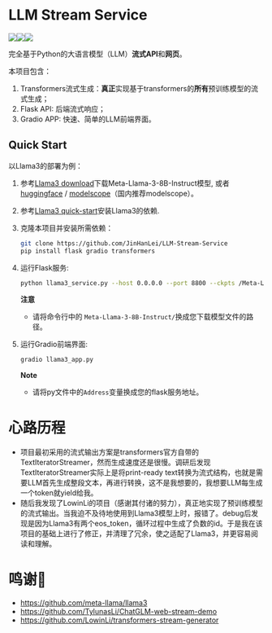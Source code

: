 # LLM Stream Service

![](https://img.shields.io/badge/license-MIT-blue)[![](https://img.shields.io/badge/Engilsh-0000FF)](README.md)[![](https://img.shields.io/badge/中文-FF0000)](README_zh.md)

完全基于Python的大语言模型（LLM）**流式API**和**网页**。

本项目包含：
1. Transformers流式生成：**真正**实现基于transformers的**所有**预训练模型的流式生成；
2. Flask API: 后端流式响应；
3. Gradio APP: 快速、简单的LLM前端界面。

## Quick Start

以Llama3的部署为例：

1. 参考[Llama3 download](https://github.com/meta-llama/llama3?tab=readme-ov-file#download)下载Meta-Llama-3-8B-Instruct模型, 或者[huggingface](https://huggingface.co/meta-llama/Meta-Llama-3-8B-Instruct) / [modelscope](https://modelscope.cn/models/LLM-Research/Meta-Llama-3-8B-Instruct/summary)（国内推荐modelscope）。
2. 参考[Llama3 quick-start](https://github.com/meta-llama/llama3?tab=readme-ov-file#quick-start)安装Llama3的依赖.
3. 克隆本项目并安装所需依赖：

    ```bash
    git clone https://github.com/JinHanLei/LLM-Stream-Service
    pip install flask gradio transformers
    ```


4. 运行Flask服务:

   ```bash
   python llama3_service.py --host 0.0.0.0 --port 8800 --ckpts /Meta-Llama-3-8B-Instruct
   ```

   **注意**

   - 请将命令行中的 `Meta-Llama-3-8B-Instruct/`换成您下载模型文件的路径。

5. 运行Gradio前端界面:

   ```bash
   gradio llama3_app.py
   ```

   **Note**

   - 请将py文件中的`Address`变量换成您的flask服务地址。

# 心路历程

- 项目最初采用的流式输出方案是transformers官方自带的TextIteratorStreamer，然而生成速度还是很慢。调研后发现TextIteratorStreamer实际上是将print-ready text转换为流式结构，也就是需要LLM首先生成整段文本，再进行转换，这不是我想要的，我想要LLM每生成一个token就yield给我。
- 随后我发现了LowinLi的项目（感谢其付诸的努力），真正地实现了预训练模型的流式输出。当我迫不及待地使用到Llama3模型上时，报错了。debug后发现是因为Llama3有两个eos_token，循环过程中生成了负数的id。于是我在该项目的基础上进行了修正，并清理了冗余，使之适配了Llama3，并更容易阅读和理解。
# 鸣谢🙇

- https://github.com/meta-llama/llama3
- https://github.com/TylunasLi/ChatGLM-web-stream-demo
- https://github.com/LowinLi/transformers-stream-generator

